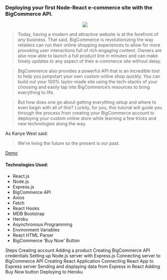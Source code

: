 ### Deploying your first Node-React e-commerce site with the BigCommerce API. 

<p align="center">
    <img src="https://imgur.com/3qS6LaF.png">
</p>

>Today, having a modern and attractive website is at the forefront of any business. That said, BigCommerce is revolutionizing the way retailers can run their online shopping experiences to allow for more provoking user interactions full of rich engaging content. Owners are also now able to launch a full product line in minutes and can make timely updates to any aspect of their e-commerce site without delay.

>BigCommerce also provides a powerful API that is an incredible tool to help you jumpstart your own custom online shop quickly. You can build out your 100% taylor-made site using the tech-stacks of your choosing and easily tap into BigCommerce’s resources to bring everything to life. 

>But how does one go about getting everything setup and where to even begin with all of this? Luckily, for you, this tutorial will guide you through the process from creating your BigCommerce account to deploying your custom online store while learning a few tricks and new technologies along the way.

As Kanye West said:

> We're living the future so
> the present is our past.

[Demo](https://trailtoad.herokuapp.com)

#### Technologies Used:
- React.js
- Node.js
- Express.js
- BigCommerce API
- Axios
- Fetch
- React Hooks
- MDB Bootstrap
- Heroku
- Asynchronous Programming
- Environment Variables
- React HTML Parser
- BigCommerce ‘Buy Now’ Button
  
Steps
Creating account
Adding a product
Creating BigCommerce API credentials
Setting up Node.js server with Express.js
Connecting server to BigCommerce API
Creating React Application
Connecting React App to Express server
Sending and displaying data from Express in React
Adding Buy Now button
Deploying to Heroku
